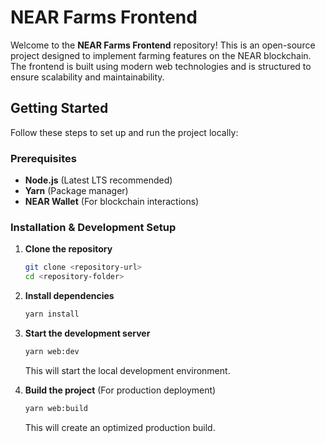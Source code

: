 # NEAR Farms Frontend

Welcome to the **NEAR Farms Frontend** repository! This is an open-source project designed to implement farming features on the NEAR blockchain. The frontend is built using modern web technologies and is structured to ensure scalability and maintainability.

## Getting Started

Follow these steps to set up and run the project locally:

### Prerequisites

- **Node.js** (Latest LTS recommended)
- **Yarn** (Package manager)
- **NEAR Wallet** (For blockchain interactions)

### Installation & Development Setup

1. **Clone the repository**

   ```sh
   git clone <repository-url>
   cd <repository-folder>
   ```

2. **Install dependencies**

   ```sh
   yarn install
   ```

3. **Start the development server**

   ```sh
   yarn web:dev
   ```

   This will start the local development environment.

4. **Build the project** (For production deployment)
   ```sh
   yarn web:build
   ```
   This will create an optimized production build.
